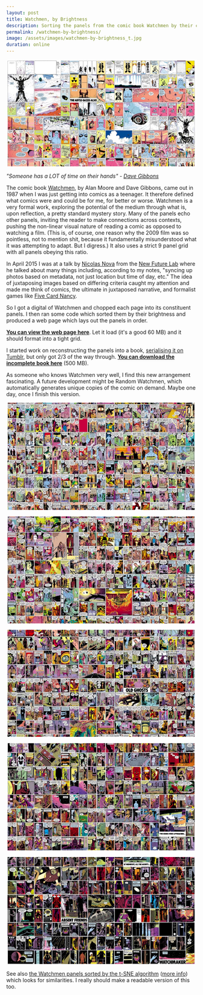 ```yaml
---
layout: post
title: Watchmen, by Brightness
description: Sorting the panels from the comic book Watchmen by their computated brightness.
permalink: /watchmen-by-brightness/
image: /assets/images/watchmen-by-brightness_t.jpg
duration: online
---
```

![](/assets/images/watchmen-by-brightness-1.jpg)

*"Someone has a LOT of time on their hands" - [Dave Gibbons](https://twitter.com/davegibbons90/status/595678823833849857)*

The comic book [Watchmen](https://en.wikipedia.org/wiki/Watchmen), by Alan Moore and Dave Gibbons, came out in 1987 when I was just getting into comics as a teenager. It therefore defined what comics were and could be for me, for better or worse. Watchmen is a very formal work, exploring the potential of the medium through what is, upon reflection, a pretty standard mystery story. Many of the panels echo other panels, inviting the reader to make connections across contexts, pushing the non-linear visual nature of reading a comic as opposed to watching a film. (This is, of course, one reason why the 2009 film was so pointless, not to mention shit, because it fundamentally misunderstood what it was attempting to adapt. But I digress.) It also uses a strict 9 panel grid with all panels obeying this ratio. 

In April 2015 I was at a talk by [Nicolas Nova](https://www.nicolasnova.net) from the [New Future Lab](http://nearfuturelaboratory.com) where he talked about many things including, according to my notes, "syncing up photos based on metadata, not just location but time of day, etc." The idea of juxtaposing images based on differing criteria caught my attention and made me think of comics, the ultimate in juxtaposed narrative, and formalist games like [Five Card Nancy](http://www.scottmccloud.com/4-inventions/nancy/index.html).

So I got a digital of Watchmen and chopped each page into its constituent panels. I then ran some code which sorted them by their brightness and produced a web page which lays out the panels in order. 

[**You can view the web page here**](https://art.peteashton.com/works/watchmen/). Let it load (it's a good 60 MB) and it should format into a tight grid. 

I started work on reconstructing the panels into a book, [serialising it on Tumblr](https://watchmenbybrightness.tumblr.com), but only got 2/3 of the way through. [**You can download the incomplete book here**](https://www.dropbox.com/s/z7uuvhyg3l4sz9f/Watchmen%20by%20Brightness.pdf?dl=1) (500 MB).

As someone who knows Watchmen very well, I find this new arrangement fascinating. A future development might be Random Watchmen, which automatically generates unique copies of the comic on demand. Maybe one day, once I finish this version. 

![](/assets/images/watchmen-by-brightness-2.jpg)

![](/assets/images/watchmen-by-brightness-3.jpg)

![](/assets/images/watchmen-by-brightness-4.jpg)

![](/assets/images/watchmen-by-brightness-5.jpg)

![](/assets/images/watchmen-by-brightness-6.jpg)

See also [the Watchmen panels sorted by the t-SNE algorithm](https://www.flickr.com/photos/peteashton/48561453406/) ([more info](https://art.peteashton.com/tsne/)) which looks for similarities. I really should make a readable version of this too. 